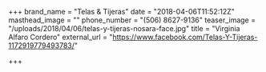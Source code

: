 +++
brand_name = "Telas & Tijeras"
date = "2018-04-06T11:52:12Z"
masthead_image = ""
phone_number = "(506) 8627-9136"
teaser_image = "/uploads/2018/04/06/telas-y-tijeras-nosara-face.jpg"
title = "Virginia Alfaro Cordero"
external_url = "https://www.facebook.com/Telas-Y-Tijeras-1172919779493783/"

+++
